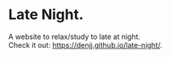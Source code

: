 # Late Night.
A website to relax/study to late at night.  
Check it out: https://denjj.github.io/late-night/.
